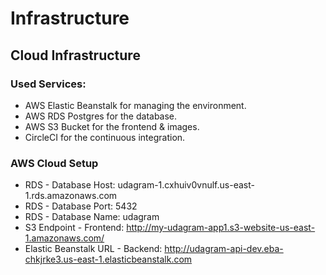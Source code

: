 # Infrastructure
## Cloud Infrastructure

### Used Services:

* AWS Elastic Beanstalk for managing the environment.
* AWS RDS Postgres for the database.
* AWS S3 Bucket for the frontend & images.
* CircleCI for the continuous integration.

### AWS Cloud Setup
* RDS - Database Host: udagram-1.cxhuiv0vnulf.us-east-1.rds.amazonaws.com
* RDS - Database Port: 5432
* RDS - Database Name: udagram
* S3 Endpoint - Frontend: http://my-udagram-app1.s3-website-us-east-1.amazonaws.com/
* Elastic Beanstalk URL - Backend: http://udagram-api-dev.eba-chkjrke3.us-east-1.elasticbeanstalk.com